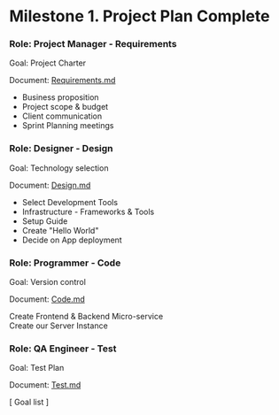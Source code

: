 # Milestone 1. Project Plan Complete
### Role: Project Manager - Requirements
Goal: Project Charter

Document: [Requirements.md](https://github.com/maknop/twitter-clone-api/blob/master/docs/milestone-1/Requirements.md)

- Business proposition
- Project scope & budget
- Client communication
- Sprint Planning meetings

### Role: Designer - Design
Goal: Technology selection

Document: [Design.md](https://github.com/maknop/twitter-clone-api/blob/master/docs/milestone-1/Design.md)

* Select Development Tools
* Infrastructure - Frameworks & Tools
* Setup Guide
* Create "Hello World"
* Decide on App deployment

### Role: Programmer - Code
Goal: Version control

Document: [Code.md](https://github.com/maknop/twitter-clone-api/blob/master/docs/milestone-1/Code.md)

Create Frontend & Backend Micro-service  
Create our Server Instance  

### Role: QA Engineer - Test
Goal: Test Plan

Document: [Test.md](https://github.com/maknop/twitter-clone-api/blob/master/docs/milestone-1/Test.md)

[ Goal list ]
